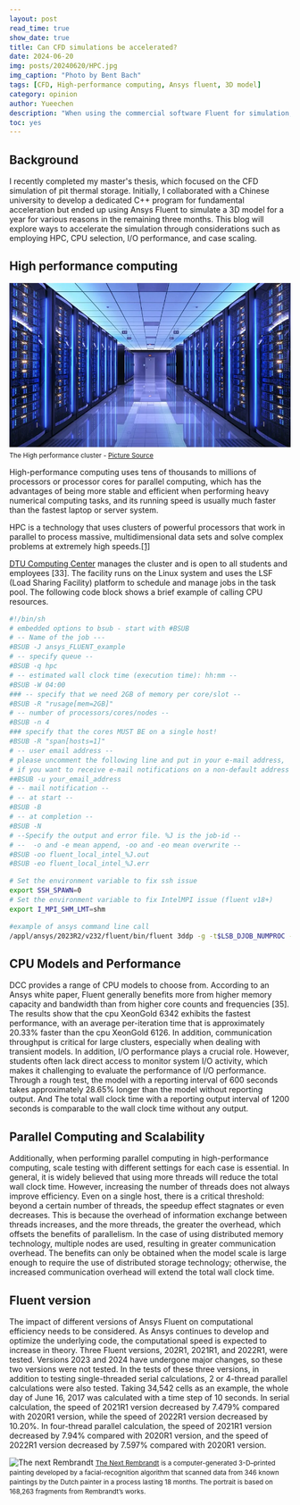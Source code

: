 ```yaml
---
layout: post
read_time: true
show_date: true
title: Can CFD simulations be accelerated?
date: 2024-06-20
img: posts/20240620/HPC.jpg
img_caption: "Photo by Bent Bach"
tags: [CFD, High-performance computing, Ansys fluent, 3D model]
category: opinion
author: Yueechen
description: "When using the commercial software Fluent for simulation, in addition to focusing on the results, time cost is also a significant factor. So can long-term CFD transient simulations be accelerated?"
toc: yes
---
```

## Background

I recently completed my master's thesis, which focused on the CFD simulation of pit thermal storage. Initially, I collaborated with a Chinese university to develop a dedicated C++ program for fundamental acceleration but ended up using Ansys Fluent to simulate a 3D model for a year for various reasons in the remaining three months. This blog will explore ways to accelerate the simulation through considerations such as employing HPC, CPU selection, I/O performance, and case scaling.

## High performance computing

![The High performance cluster](./assets/img/posts/20240620/HPC_2.webp) <small>The High performance cluster - [Picture Source](https://medium.com/quantonation/a-beginners-guide-to-high-performance-computing-ae70246a7af)</small>

High-performance computing uses tens of thousands to millions of processors or processor cores for parallel computing, which has the advantages of being more stable and efficient when performing heavy numerical computing tasks, and its running speed is usually much faster than the fastest laptop or server system.

<tweet>HPC is a technology that uses clusters of powerful processors that work in parallel to process massive, multidimensional data sets and solve complex problems at extremely high speeds.<a href="https://www.ibm.com/topics/hpc">[1]</a></tweet>

 [DTU Computing Center](https://www.hpc.dtu.dk/) manages the cluster and is open to all students and employees [33]. The facility runs on the Linux  system and uses the LSF (Load Sharing Facility) platform to schedule and manage jobs in the task pool. The following code block shows a brief example of calling CPU resources.
 
```bash
#!/bin/sh
# embedded options to bsub - start with #BSUB
# -- Name of the job ---
#BSUB -J ansys_FLUENT_example
# -- specify queue --
#BSUB -q hpc
# -- estimated wall clock time (execution time): hh:mm --
#BSUB -W 04:00
### -- specify that we need 2GB of memory per core/slot -- 
#BSUB -R "rusage[mem=2GB]"
# -- number of processors/cores/nodes --
#BSUB -n 4
### specify that the cores MUST BE on a single host! 
#BSUB -R "span[hosts=1]"
# -- user email address --
# please uncomment the following line and put in your e-mail address,
# if you want to receive e-mail notifications on a non-default address
##BSUB -u your_email_address
# -- mail notification --
# -- at start --
#BSUB -B
# -- at completion --
#BSUB -N
# --Specify the output and error file. %J is the job-id --
# --  -o and -e mean append, -oo and -eo mean overwrite -- 
#BSUB -oo fluent_local_intel_%J.out
#BSUB -eo fluent_local_intel_%J.err
```
```sh
# Set the environment variable to fix ssh issue
export SSH_SPAWN=0
# Set the environment variable to fix IntelMPI issue (fluent v18+)
export I_MPI_SHM_LMT=shm
```
```sh
#example of ansys command line call
/appl/ansys/2023R2/v232/fluent/bin/fluent 3ddp -g -t$LSB_DJOB_NUMPROC -i instruction.journal -mpi=intel > fluent_run.out
```
## CPU Models and Performance

DCC provides a range of CPU models to choose from. According to an Ansys white paper, Fluent generally benefits more from higher memory capacity and bandwidth than from higher core counts and frequencies [35]. The results show that the cpu XeonGold 6342 exhibits the fastest performance, with an average per-iteration time that is approximately 20.33% faster than the cpu XeonGold 6126. In addition, communication throughput is critical for large clusters, especially when dealing with transient models. In addition, I/O performance plays a crucial role. However, students often lack direct access to monitor system I/O activity, which makes it challenging to evaluate the performance of I/O performance. Through a rough test, the model with a reporting interval of 600 seconds takes approximately 28.65% longer than the model without reporting output. And The total wall clock time with a reporting output interval of 1200 seconds is comparable to the wall clock time without any output.

## Parallel Computing and Scalability

Additionally, when performing parallel computing in high-performance computing, scale testing with different settings for each case is essential. In general, it is widely believed that using more threads will reduce the total wall clock time. However, increasing the number of threads does not always improve efficiency. Even on a single host, there is a critical threshold: beyond a certain number of threads, the speedup effect stagnates or even decreases. This is because the overhead of information exchange between threads increases, and the more threads, the greater the overhead, which offsets the benefits of parallelism. In the case of using distributed memory technology, multiple nodes are used, resulting in greater communication overhead. The benefits can only be obtained when the model scale is large enough to require the use of distributed storage technology; otherwise, the increased communication overhead will extend the total wall clock time.

## Fluent version

The impact of different versions of Ansys Fluent on computational efficiency needs to be considered. As Ansys continues to develop and optimize the underlying code, the computational speed is expected to increase in theory. Three Fluent versions, 202R1, 2021R1, and 2022R1, were tested. Versions 2023 and 2024 have undergone major changes, so these two versions were not tested. In the tests of these three versions, in addition to testing single-threaded serial calculations, 2 or 4-thread parallel calculations were also tested. Taking 34,542 cells as an example, the whole day of June 16, 2017 was calculated with a time step of 10 seconds. In serial calculation, the speed of 2021R1 version decreased by 7.479% compared with 2020R1 version, while the speed of 2022R1 version decreased by 10.20%. In four-thread parallel calculation, the speed of 2021R1 version decreased by 7.94% compared with 2020R1 version, and the speed of 2022R1 version decreased by 7.597% compared with 2020R1 version.

![The next Rembrandt](./assets/img/posts/20210420/post8-rembrandt2.jpg)
<small>[The Next Rembrandt](https://www.jwt.com/en/work/thenextrembrandt) is a computer-generated 3-D–printed painting developed by a facial-recognition algorithm that scanned data from 346 known paintings by the Dutch painter in a process lasting 18 months. The portrait is based on 168,263 fragments from Rembrandt’s works.</small>

